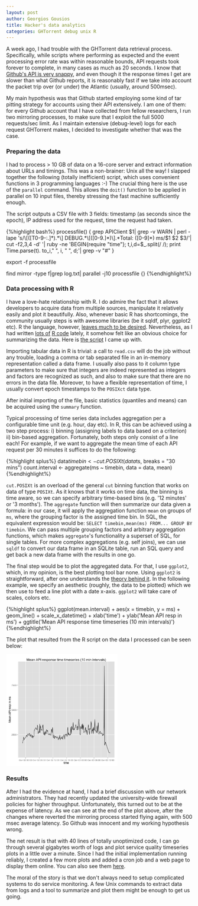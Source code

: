 ```yaml
---
layout: post
author: Georgios Gousios
title: Hacker's data analytics 
categories: GHTorrent debug unix R 
---
```


A week ago, I had trouble with the GHTorrent data retrieval process.
Specifically, while scripts where performing as expected and the event
processing error rate was within reasonable bounds, API requests took forever to
complete, in many cases as much as 20 seconds. I know that [Github's API is very
snappy](https://status.github.com/), and even though it the response times I get
are slower than what Github reports, it is reasonably fast if we take into
account the packet trip over (or under) the Atlantic (usually, around 500msec). 

My main hypothesis was that Github started employing some kind of tar pitting
strategy for accounts using their API extensively. I am one of them: for every
Github account that I have collected from fellow researchers, I run two
mirroring processes, to make sure that I exploit the full 5000 requests/sec
limit. As I maintain extensive (debug-level) logs for each request GHTorrent
makes, I decided to investigate whether that was the case.

### Preparing the data

I had to process > 10 GB of data on a 16-core server and extract information
about URLs and timings. This was a non-brainer: Unix all the way! I slapped
together the following (totally inefficient) script, which uses convenient
functions in 3 programming languages :-)  The crucial thing here is the use of
the `parallel` command. This allows the `doit()` function to be applied in
parallel on 10 input files, thereby stressing the fast machine sufficiently
enough.

The script outputs a CSV file with 3 fields: timestamp (as seconds since the epoch), IP address used for the request, time the request had taken.

{%highlight bash%}
processfile() {
  grep APIClient $1|
  grep -v WARN  |
  perl -lape 's/\[([T0-9-:.]*).*\] DEBUG.*\[([0-9.]*)\].*Total: ([0-9]*) ms/$1 $2 $3/'|
  cut -f2,3,4 -d' '|
  ruby -ne 'BEGIN{require "time"}; t,i,d=$_.split(/ /); print Time.parse(t).    to_i," ", i, " ", d;'|
  grep -v "#"
}

export -f processfile

find mirror -type f|grep log.txt| parallel -j10 processfile {}
{%endhighlight%}

### Data processing with R

I have a love-hate relationship with R. I do admire the fact that it allows
developers to acquire data from multiple sources, manipulate it relatively
easily and plot it beautifully. Also, whenever basic R has shortcomings, the
community usually steps is with awesome libraries (be it sqldf, plyr, ggplot2
etc). R the language, however, [leaves much to be
desired](http://www.gousios.gr/blog/new-stats-language-required/). Nevertheless,
as I had written [lots of](https://github.com/gousiosg/pullreqs/tree/master/R)
[R code](https://github.com/gousiosg/cliffs.d) lately, it somehow felt like an
obvious choice for summarizing the data. Here is [the
script](https://github.com/gousiosg/ghtorrent.org/blob/master/stats/api-stats.R)
I came up with.

Importing tabular data in R is trivial: a call to `read.csv` will do the job
without any trouble, loading a comma or tab separated file in an in-memory
representation called a data frame. I usually also pass to it column type
parameters to make sure that integers are indeed represented as integers and
factors are recognized as such, and also to make sure that there are no errors
in the data file. Moreover, to have a flexible representation of time, I usually
convert epoch timestamps to the `POSIXct` data type.

After initial importing of the file, basic statistics (quantiles and means) can be acquired using the `summary` function.

Typical processing of time series data includes aggregation per a configurable
time unit (e.g. hour, day etc). In R, this can be achieved using a two step
process: i) binning (assigning labels to data based on a criterion) ii)
bin-based aggregation. Fortunately, both steps only consist of a line each!  For
example, if we want to aggregate the mean time of each API request per 30
minutes it suffices to do the following:

{%highlight splus%}
data$timebin <- cut.POSIXt(data$ts, breaks = "30 mins")
count.interval <- aggregate(ms ~ timebin, data = data, mean)
{%endhighlight%}

`cut.POSIXt` is an overload of the general `cut` binning function that works on
data of type `POSIXt`. As it knows that it works on time data, the binning is
time aware, so we can specify arbitrary time-based bins (e.g. '12 minutes' or '3
months'). The `aggregate` function will then summarize our data given a formula:
in our case, it will apply the aggregation function `mean` on groups of `ms`,
where the grouping factor is the assigned time bin. In SQL, the equivalent
expression would be: `SELECT timebin,mean(ms) FROM... GROUP BY timebin`. We can
pass multiple grouping factors and arbitrary aggregation functions, which makes
`aggregate`'s functionality a superset of SQL, for single tables. For more
complex aggregations (e.g. self joins), we can use `sqldf` to convert our data
frame in an SQLite table, run an SQL query and get back a new data frame with
the results in one go.

The final step would be to plot the aggregated data. For that, I use `ggplot2`,
which, in my opinion, is the best plotting tool bar none. Using `ggplot2` is
straightforward, after one understands the [theory behind
it](http://www.cs.uic.edu/~wilkinson/TheGrammarOfGraphics/GOG.html).  In the
following example, we specify an aesthetic (roughly, the data to be plotted)
which we then use to feed a line plot with a date x-axis. `ggplot2` will take
care of scales, colors etc.

{%highlight splus%}
ggplot(mean.interval) + 
  aes(x = timebin, y = ms) + 
  geom_line() + 
  scale_x_datetime() +
  xlab('time') + 
  ylab('Mean API resp in ms') + 
  ggtitle('Mean API response time timeseries (10 min intervals)')
{%endhighlight%}

The plot that resulted from the R script on the data I processed
can be seen below:

<p><a href="/files/api-resp.png" rel="lightbox">
<img src="/files/api-resp.png" class="img-polaroid" align="center" width="60%"/></a></p>

### Results

After I had the evidence at hand, I had a brief discussion with our network
administrators. They had recently updated the university-wide firewall policies
for higher throughput. Unfortunately, this turned out to be at the expense of
latency. As we can see at the end of the plot above, after the changes where
reverted the mirroring process started flying again, with 500 msec average
latency. So Github was innocent and my working hypothesis wrong.

The net result is that with 40 lines of totally unoptimized code, I can go
through several gigabytes worth of logs and plot service quality timeseries
plots in a little over a minute. Since I had the initial implementation running
reliably, I created a few more plots and added a cron job and a web page to
display them online. You can also see them [here](http://ghtorrent.org/stats/).

The moral of the story is that we don't always need to setup complicated systems
to do service monitoring. A few Unix commands to extract data from logs and a
tool to summarize and plot them might be enough to get us going.

